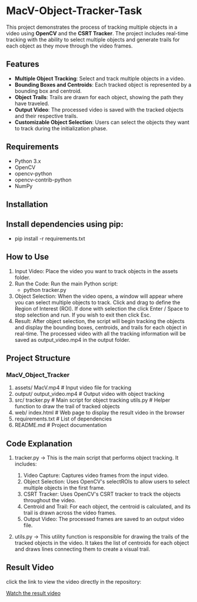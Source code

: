 # MacV-Object-Tracker-Task

This project demonstrates the process of tracking multiple objects in a video using **OpenCV** and the **CSRT Tracker**. The project includes real-time tracking with the ability to select multiple objects and generate trails for each object as they move through the video frames.

## Features
- **Multiple Object Tracking**: Select and track multiple objects in a video.
- **Bounding Boxes and Centroids**: Each tracked object is represented by a bounding box and centroid.
- **Object Trails**: Trails are drawn for each object, showing the path they have traveled.
- **Output Video**: The processed video is saved with the tracked objects and their respective trails.
- **Customizable Object Selection**: Users can select the objects they want to track during the initialization phase.

## Requirements

- Python 3.x
- OpenCV
- opencv-python
- opencv-contrib-python
- NumPy

## Installation
## Install dependencies using pip:
- pip install -r requirements.txt

## How to Use
1. Input Video: Place the video you want to track objects in the assets folder.
2. Run the Code: Run the main Python script:
   - python tracker.py
3. Object Selection: When the video opens, a window will appear where you can select multiple objects to track. Click and drag to define the Region of Interest (ROI). If done with selection the click Enter / Space to stop selection and run. If you wish to exit then click Esc.
4. Result: After object selection, the script will begin tracking the objects and display the bounding boxes, centroids, and trails for each object in real-time. The processed video with all the tracking information will be saved as output_video.mp4 in the output folder.

## Project Structure
### MacV_Object_Tracker
1. assets/
   MacV.mp4         # Input video file for tracking
2. output/
   output_video.mp4         # Output video with object tracking
3. src/
   tracker.py           # Main script for object tracking
   utils.py        # Helper function to draw the trail of tracked objects
4. web/
   index.html          # Web page to display the result video in the browser
5. requirements.txt       # List of dependencies
6. README.md          # Project documentation

## Code Explanation
1. tracker.py
  -> This is the main script that performs object tracking. It includes:
   
    1. Video Capture: Captures video frames from the input video.
    2. Object Selection: Uses OpenCV's selectROIs to allow users to select multiple objects in the first frame.
    3. CSRT Tracker: Uses OpenCV's CSRT tracker to track the objects throughout the video.
    4. Centroid and Trail: For each object, the centroid is calculated, and its trail is drawn across the video frames.
    5. Output Video: The processed frames are saved to an output video file.
   
3. utils.py
   -> This utility function is responsible for drawing the trails of the tracked objects in the video. It takes the list of centroids for each object and draws lines connecting them to create a visual trail.

## Result Video
click the link to view the video directly in the repository:

[Watch the result video](https://github.com/user-attachments/assets/3885cf27-42e4-4ed0-934f-f2ddb3def2e3)
